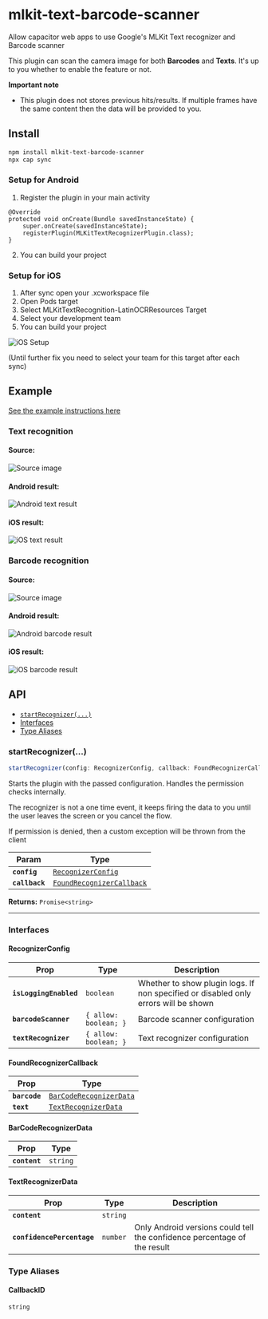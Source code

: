# mlkit-text-barcode-scanner

Allow capacitor web apps to use Google's MLKit Text recognizer and Barcode scanner

This plugin can scan the camera image for both **Barcodes** and **Texts**. It's up to you whether to enable the feature or not.

**Important note**
- This plugin does not stores previous hits/results. If multiple frames have the same content then the data will be provided to you.

## Install

```bash
npm install mlkit-text-barcode-scanner
npx cap sync
```

### Setup for Android
1. Register the plugin in your main activity
```(kotlin)
@Override
protected void onCreate(Bundle savedInstanceState) {
    super.onCreate(savedInstanceState);
    registerPlugin(MLKitTextRecognizerPlugin.class);
}
```
2. You can build your project

### Setup for iOS
1. After sync open your .xcworkspace file
2. Open Pods target
3. Select MLKitTextRecognition-LatinOCRResources Target
4. Select your development team
5. You can build your project

![iOS Setup](/images/ios_setup.png)

(Until further fix you need to select your team for this target after each sync)

## Example
[See the example instructions here](/example/README.md)

### Text recognition
#### Source:  
![Source image](/example/images/sample_text.png)

#### Android result:  
![Android text result](/example/images/android_text_result.png)

#### iOS result:  
![iOS text result](/example/images/ios_text_result.png)

### Barcode recognition
#### Source:  
![Source image](/example/images/sample_barcode.png)

#### Android result:  
![Android barcode result](/example/images/android_barcode_result.png)

#### iOS result:  
![iOS barcode result](/example/images/ios_barcode_result.png)

## API

<docgen-index>

* [`startRecognizer(...)`](#startrecognizer)
* [Interfaces](#interfaces)
* [Type Aliases](#type-aliases)

</docgen-index>

<docgen-api>
<!--Update the source file JSDoc comments and rerun docgen to update the docs below-->

### startRecognizer(...)

```typescript
startRecognizer(config: RecognizerConfig, callback: FoundRecognizerCallback) => Promise<CallbackID>
```

Starts the plugin with the passed configuration.
Handles the permission checks internally.

The recognizer is not a one time event, it keeps firing the data to you until the user leaves the screen
or you cancel the flow.

If permission is denied, then a custom exception will be thrown from the client

| Param          | Type                                                                        |
| -------------- | --------------------------------------------------------------------------- |
| **`config`**   | <code><a href="#recognizerconfig">RecognizerConfig</a></code>               |
| **`callback`** | <code><a href="#foundrecognizercallback">FoundRecognizerCallback</a></code> |

**Returns:** <code>Promise&lt;string&gt;</code>

--------------------


### Interfaces


#### RecognizerConfig

| Prop                   | Type                             | Description                                                                         |
| ---------------------- | -------------------------------- | ----------------------------------------------------------------------------------- |
| **`isLoggingEnabled`** | <code>boolean</code>             | Whether to show plugin logs. If non specified or disabled only errors will be shown |
| **`barcodeScanner`**   | <code>{ allow: boolean; }</code> | Barcode scanner configuration                                                       |
| **`textRecognizer`**   | <code>{ allow: boolean; }</code> | Text recognizer configuration                                                       |


#### FoundRecognizerCallback

| Prop          | Type                                                                    |
| ------------- | ----------------------------------------------------------------------- |
| **`barcode`** | <code><a href="#barcoderecognizerdata">BarCodeRecognizerData</a></code> |
| **`text`**    | <code><a href="#textrecognizerdata">TextRecognizerData</a></code>       |


#### BarCodeRecognizerData

| Prop          | Type                |
| ------------- | ------------------- |
| **`content`** | <code>string</code> |


#### TextRecognizerData

| Prop                       | Type                | Description                                                              |
| -------------------------- | ------------------- | ------------------------------------------------------------------------ |
| **`content`**              | <code>string</code> |                                                                          |
| **`confidencePercentage`** | <code>number</code> | Only Android versions could tell the confidence percentage of the result |


### Type Aliases


#### CallbackID

<code>string</code>

</docgen-api>
